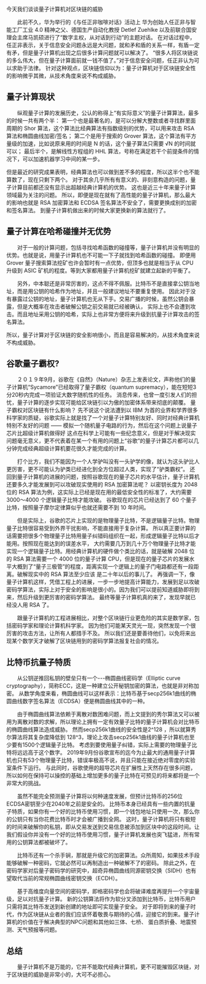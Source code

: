 今天我们谈谈量子计算机对区块链的威胁

　　此前不久，华为举行的《与任正非咖啡对话》活动上
华为创始人任正非与智能工厂工业 4.0 精神之父、德国生产自动化教授 Detlef Zuehlke 以及前联合国安理会主席马凯硕进行了“数字主权，从对话到行动”的主题对话。
在对话过程中，任正非表示，关于信息安全问题永远是大问题，就和矛和盾的关系一样，有盾一定有矛，但是量子计算机出现之后很多计算问题就可以解决了。
“很多人将区块链说的多么伟大，但在量子计算面前就一钱不值了。”对于信息安全问题，任正非认为可以求助于法律。
针对这种观点，区块链信仰以为：量子计算机对于区块链安全性的影响微乎其微，从技术角度来说不构成威胁。
## 量子计算现状
　　纵观量子计算的发展历史，公认的称得上“有实际意义”的量子计算算法，最多的时候一共有两个半：
第一个也是最著名的，是可以分解大整数或者寻找群里面周期的 Shor 算法，这个算法比经典算法有指数级别的优势，可以用来攻击 RSA 算法和椭圆曲线加密/签名；
第二个是用于搜索的 Grover 算法，这个算法有平方量级的加速，比如说原来用的时间是 N 的话，这个量子算法只需要 √N 的时间就可以；
最后半个，是解线性方程组的 HHL 算法，号称在满足若干个前提条件的情况下，可以加速机器学习中间的某一步。

但是最近的研究成果表明，经典算法也可以做到差不多的程度，所以这半个也不能算数了，现在只剩下两个。
对于其余几乎所有有意义的、非刻意构造的问题，量子计算目前都还没有显示出超越经典计算机的优势。
这也是近三十年来量子计算领域最为关注的问题。
所以，即便是现在就有了高性能的量子计算机，那么最大的影响也就是 RSA 加密算法和 ECDSA 签名算法不安全了，需要更换成别的加密和签名算法。
到量子计算机做出来的时候大家更换新的算法就行了。
## 量子计算在哈希碰撞并无优势
　　对于一般的计算问题，包括寻找哈希函数的碰撞等，量子计算机并没有明显的优势。也就是说，用量子计算机也不可能一下子就找到哈希函数的碰撞。
即便用 Grover 量子搜索算法挖矿也许会暂时有一点优势，但顶多也就是相当于从 CPU 升级到 ASIC 矿机的程度。等到大家都用量子计算机挖矿就建立起新的平衡了。

　　另外，中本聪还是非常厉害的，这点不得不佩服。比特币不是直接拿公钥当地址，而是用公钥的哈希作为地址，并且一般建议地址不要重复使用。
因此对于没有暴露过公钥的地址，量子计算机也无从下手。交易广播的时候，虽然公钥会暴露，但是大概率在攻击者破解公钥之前交易就已经被确认，
实际上也不会遭到攻击。而且地址采用公钥的哈希，实际上也非常方便将来升级到抗量子计算攻击的签名算法。

所以，量子计算对于区块链的安全影响很小，而且是容易解决的，从技术角度来说不构成威胁。
## 谷歌量子霸权?
　　２０１９年9月，谷歌在《自然》（Nature）杂志上发表论文，声称他们的量子计算机“Sycamore”已经取得了量子霸权（quantum supremacy），能在短短3分20秒内完成一项验证大数字随机性的任务。
消息传来，也曾一度引发人们的担忧，量子计算的逐步实现可能给区块链引以为傲的加密体系带来彻底的颠覆。
量子霸权对区块链有什么影响？
先不说这个说法遭到以 IBM 为首的业界和学界很多科学家的质疑，谷歌实际上就是找了一个对量子计算特别友好、同时对经典计算机特别不友好的问题 —— 模拟一个随机量子电路的行为，然后在这个问题上说量子芯片比超级计算机做得好
这点在科学上可能有一些纪念意义，但是对于解决现实问题毫无意义，更不代表着在某一个有用的问题上“谷歌”的量子计算芯片都可以几分钟完成经典超级计算机要花很久才能完成的计算。

　　打个比方，我们不能因为一个人学驴叫没有一头驴学的像，就认为这头驴比人更厉害，更不可能认为驴类已经进化到全方位超过人类，实现了“驴类霸权”。
还回到量子计算机的进展的问题，按照谷歌现在的量子芯片的水平估计，量子计算机还要多久才能发展到可以攻破现实使用的 RSA 加密算法呢？
以密钥长度为 2048 位的 RSA 算法为例，这实际上已经是现在用的最低安全性的标准了，大约需要 3000～4000 个逻辑量子比特才能攻破。
谷歌现在的芯片已经达到了 60 个量子比特，按照量子摩尔定律算似乎也就还需要不到 10 年时间。

　　但是实际上，谷歌的芯片上实现的是物理量子比特，不是逻辑量子比特。物理量子比特很容易受到外界干扰影响，不能直接用于复杂计算。
所以真正要计算的话需要把很多个物理量子比特用量子纠错码组织在一起，形成逻辑量子比特以后才能用。按照现在能达到的误差水平，
大约需要几万到几十万个物理量子比特才能实现一个逻辑量子比特。用经典计算机的硬件做个类比的话，就是破解 2048 位的 RSA 算法需要一个 4000 位的量子计算 
CPU，但是现在的量子芯片的发展水平大概到了“量子三极管”的程度，距离实现一个逻辑上的量子门电路都还有一段距离。破解现实中的 RSA 算法至少应该
是二十年以后的事儿了。
再强调一下，像量子计算机这样，凭借工程上的进展，一步一步地提高计算能力，发展到足以攻破密码学算法，实际上对于安全的影响是很小的。因为我们可以提前知道威胁即将到来，然后升级到更厉害的密码学算法。
最终等量子计算机真的来了，发现早就已经没人用 RSA 了。

　　跟量子计算机的工程进展相比，对整个区块链行业更危险的其实是数学家，包括密码学家和理论计算机科学家。
因为他们可能某天灵光一现，突然发现一个很厉害的攻击方法，让所有人都措手不及。
所以我们还是要善待他们，以免将来出现某个数学天才破解了区块链用到的密码学算法报复社会的情况。

## 比特币抗量子特质
　　从公钥逆推回私钥的壁垒只有一个---椭圆曲线密码学（Elliptic curve cryptography），简称ECC，这是一种建立公开秘钥加密的算法，也就是非对称加密。
从数学角度来看，椭圆曲线可以这样表示：比特币基于secp256k1曲线的椭圆曲线数字签名算法（ECDSA）便是椭圆曲线其中的一种。

　　由于椭圆曲线算法依赖于离散对数困难问题，而上文提到的秀尔算法又可以被用为离散对数的求解，所以理论上拥有一定有效量子比特的量子计算机会对比特币的椭圆曲线算法造成威胁。
然而secp256k1曲线的安全性是2^128 ，所以就算秀尔算法将其复杂度降低到 128^3，理论上攻击secp256k1曲线的量子计算机也至少要有1500个逻辑量子比特。
考虑到要使用量子纠错，实际上需要的物理量子比特将远远高于这个数字。
2019年9月份谷歌宣布的迄今为止最大的通用量子计算机也只有53个物理量子比特，错误率极高不说，并且只能在接近绝对零度的实验室条件下运行。
与此同时，谷歌使用的超导芯片在扩展性上天然存在很多问题，所以如何在保持可以操控的基础上增加更多的量子比特在可预见的将来都将是一个非常大的挑战。

　　虽然不能完全预测量子计算将以何种速度发展，但预计比特币的256位ECDSA密钥至少在2040年之前是安全的。
比特币本身已经具有一些内置的抗量子特质，如果你有一个好的比特币使用习惯，即一个钱包地址只使用一次，那么你的公钥只有当你花费比特币时才会被广播到全网。
这时，量子计算机将只有极短的时间来破解你的私钥，即从交易发送到交易信息被添加到区块中的这段时间。让我们假设你并没有一个好的比特币使用习惯，量子计算机发展也突飞猛进，所有常用的公钥算法都被破坏了。

　　比特币还有一个杀手锏，那就是升级它的加密算法。众所周知，如果技术手段能够破解一种密码，它就必然可以再制造出一种破解不了的密码。
除此之外，在密码学家对后量子密码学的研究中，超奇异椭圆曲线同源密钥交换（SIDH）也有望取代当前的常规椭圆曲线密钥交换（ECDH）。

　　基于高维度向量空间的密码学，即格密码学也会将破译难度再提升一个宇宙量级，足以对抗量子计算。
新的公钥算法将作为软分叉添加到比特币，比特币用户只需将其比特币发送到新创建的地址即可实现量子安全。
对于即将到来的量子时代，作为区块链从业者的我们应该怀着敬畏与期待的心情，迎接它的到来。量子计算机的价值在于解决典型的NPC问题和其他如三体、七桥、
蛋白质折叠、地震预测、天气预报等问题。
## 总结
　　量子计算机不是万能的，它并不能取代经典计算机，更不可能摧毁区块链，对于区块链的威胁是非常小的，大可不必担心。


